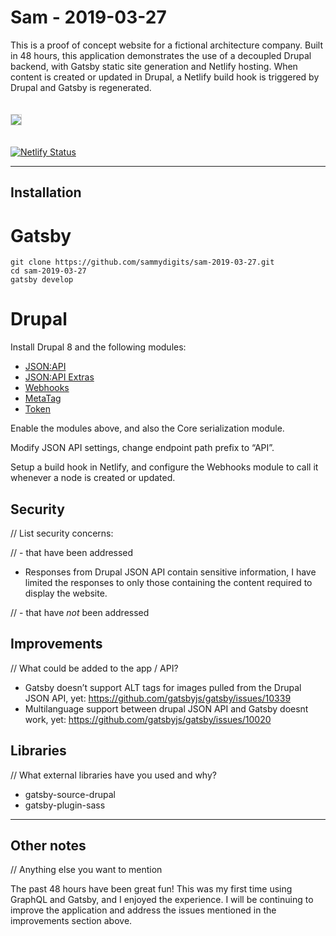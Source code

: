 # Sam - 2019-03-27

This is a proof of concept website for a fictional architecture company. Built in 48 hours, this application demonstrates the use of a decoupled Drupal backend, with Gatsby static site generation and Netlify hosting. When content is created or updated in Drupal, a Netlify build hook is triggered by Drupal and Gatsby is regenerated.

<p><img src="https://sam-2019-03-27-cms.sam-thompson.info/architecture.png" style="border: solid 1px lightgray;margin:20px 0;"></p>

[![Netlify Status](https://api.netlify.com/api/v1/badges/2fb09047-819d-4e37-b644-b2dd19bf4eda/deploy-status)](https://app.netlify.com/sites/sam-2019-03-27/deploys)

---

## Installation

# Gatsby

```
git clone https://github.com/sammydigits/sam-2019-03-27.git
cd sam-2019-03-27
gatsby develop
```

# Drupal

Install Drupal 8 and the following modules:

- [JSON:API](https://www.drupal.org/project/jsonapi)
- [JSON:API Extras](https://www.drupal.org/project/jsonapi_extras)
- [Webhooks](https://www.drupal.org/project/webhooks)
- [MetaTag](https://www.drupal.org/project/metatag)
- [Token](https://www.drupal.org/project/token)

Enable the modules above, and also the Core serialization module.

Modify JSON API settings, change endpoint path prefix to “API”.

Setup a build hook in Netlify, and configure the Webhooks module to call it whenever a node is created or updated.

## Security

// List security concerns:

// - that have been addressed

- Responses from Drupal JSON API contain sensitive information, I have limited the responses to only those containing the content required to display the website.

// - that have _not_ been addressed

## Improvements

// What could be added to the app / API?

- Gatsby doesn’t support ALT tags for images pulled from the Drupal JSON API, yet: https://github.com/gatsbyjs/gatsby/issues/10339
- Multilanguage support between drupal JSON API and Gatsby doesnt work, yet: https://github.com/gatsbyjs/gatsby/issues/10020

## Libraries

// What external libraries have you used and why?

- gatsby-source-drupal
- gatsby-plugin-sass

---

## Other notes

// Anything else you want to mention

The past 48 hours have been great fun! This was my first time using GraphQL and Gatsby, and I enjoyed the experience. I will be continuing to improve the application and address the issues mentioned in the improvements section above.
